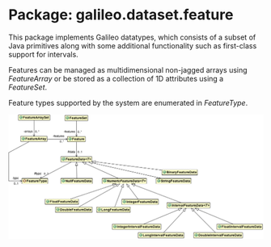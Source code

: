 Package: galileo.dataset.feature
================================

This package implements Galileo datatypes, which consists of a subset of Java primitives along with some additional functionality such as first-class support for intervals.

Features can be managed as multidimensional non-jagged arrays using *FeatureArray* or be stored as a collection of 1D attributes using a *FeatureSet*.

Feature types supported by the system are enumerated in _FeatureType_.

![dataset.feature Class Diagram](dataset.feature.png)

